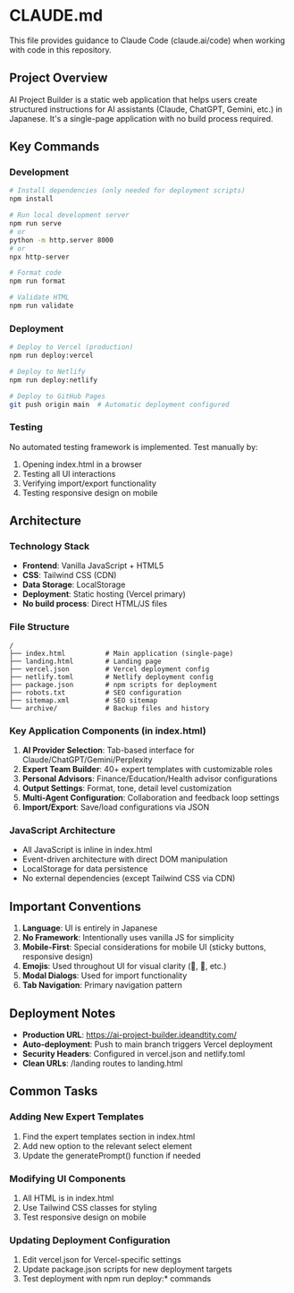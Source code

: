 # CLAUDE.md

This file provides guidance to Claude Code (claude.ai/code) when working with code in this repository.

## Project Overview

AI Project Builder is a static web application that helps users create structured instructions for AI assistants (Claude, ChatGPT, Gemini, etc.) in Japanese. It's a single-page application with no build process required.

## Key Commands

### Development
```bash
# Install dependencies (only needed for deployment scripts)
npm install

# Run local development server
npm run serve
# or
python -m http.server 8000
# or
npx http-server

# Format code
npm run format

# Validate HTML
npm run validate
```

### Deployment
```bash
# Deploy to Vercel (production)
npm run deploy:vercel

# Deploy to Netlify
npm run deploy:netlify

# Deploy to GitHub Pages
git push origin main  # Automatic deployment configured
```

### Testing
No automated testing framework is implemented. Test manually by:
1. Opening index.html in a browser
2. Testing all UI interactions
3. Verifying import/export functionality
4. Testing responsive design on mobile

## Architecture

### Technology Stack
- **Frontend**: Vanilla JavaScript + HTML5
- **CSS**: Tailwind CSS (CDN)
- **Data Storage**: LocalStorage
- **Deployment**: Static hosting (Vercel primary)
- **No build process**: Direct HTML/JS files

### File Structure
```
/
├── index.html          # Main application (single-page)
├── landing.html        # Landing page
├── vercel.json         # Vercel deployment config
├── netlify.toml        # Netlify deployment config
├── package.json        # npm scripts for deployment
├── robots.txt          # SEO configuration
├── sitemap.xml         # SEO sitemap
└── archive/            # Backup files and history
```

### Key Application Components (in index.html)

1. **AI Provider Selection**: Tab-based interface for Claude/ChatGPT/Gemini/Perplexity
2. **Expert Team Builder**: 40+ expert templates with customizable roles
3. **Personal Advisors**: Finance/Education/Health advisor configurations
4. **Output Settings**: Format, tone, detail level customization
5. **Multi-Agent Configuration**: Collaboration and feedback loop settings
6. **Import/Export**: Save/load configurations via JSON

### JavaScript Architecture
- All JavaScript is inline in index.html
- Event-driven architecture with direct DOM manipulation
- LocalStorage for data persistence
- No external dependencies (except Tailwind CSS via CDN)

## Important Conventions

1. **Language**: UI is entirely in Japanese
2. **No Framework**: Intentionally uses vanilla JS for simplicity
3. **Mobile-First**: Special considerations for mobile UI (sticky buttons, responsive design)
4. **Emojis**: Used throughout UI for visual clarity (🎯, 🔧, etc.)
5. **Modal Dialogs**: Used for import functionality
6. **Tab Navigation**: Primary navigation pattern

## Deployment Notes

- **Production URL**: https://ai-project-builder.ideandtity.com/
- **Auto-deployment**: Push to main branch triggers Vercel deployment
- **Security Headers**: Configured in vercel.json and netlify.toml
- **Clean URLs**: /landing routes to landing.html

## Common Tasks

### Adding New Expert Templates
1. Find the expert templates section in index.html
2. Add new option to the relevant select element
3. Update the generatePrompt() function if needed

### Modifying UI Components
1. All HTML is in index.html
2. Use Tailwind CSS classes for styling
3. Test responsive design on mobile

### Updating Deployment Configuration
1. Edit vercel.json for Vercel-specific settings
2. Update package.json scripts for new deployment targets
3. Test deployment with npm run deploy:* commands
